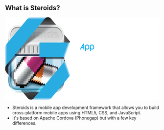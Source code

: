 ##  What is Steroids?

<img src="assets/images/steroids_logo.png" height="270">

- Steroids is a mobile app development framework that allows you to build cross-platform mobile apps using HTML5, CSS, and JavaScript. 
- It's based on Apache Cordova (Phonegap) but with a few key differences.

